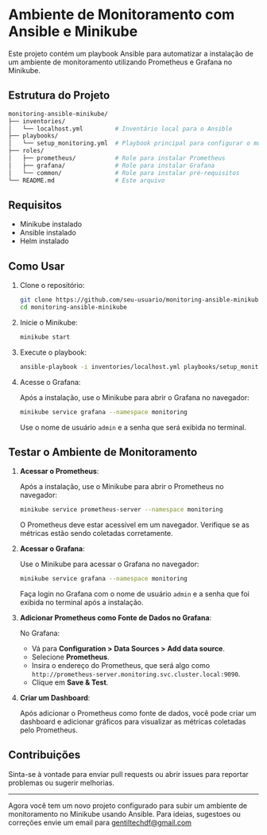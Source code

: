 
# Ambiente de Monitoramento com Ansible e Minikube

Este projeto contém um playbook Ansible para automatizar a instalação de um ambiente de monitoramento utilizando Prometheus e Grafana no Minikube.

## Estrutura do Projeto

```bash
monitoring-ansible-minikube/
├── inventories/
│   └── localhost.yml         # Inventário local para o Ansible
├── playbooks/
│   └── setup_monitoring.yml  # Playbook principal para configurar o monitoramento
├── roles/
│   ├── prometheus/           # Role para instalar Prometheus
│   ├── grafana/              # Role para instalar Grafana
│   └── common/               # Role para instalar pré-requisitos
└── README.md                 # Este arquivo
```

## Requisitos

- Minikube instalado
- Ansible instalado
- Helm instalado

## Como Usar

1. Clone o repositório:

   ```bash
   git clone https://github.com/seu-usuario/monitoring-ansible-minikube.git
   cd monitoring-ansible-minikube
   ```

2. Inicie o Minikube:

   ```bash
   minikube start
   ```

3. Execute o playbook:

   ```bash
   ansible-playbook -i inventories/localhost.yml playbooks/setup_monitoring.yml
   ```

4. Acesse o Grafana:

   Após a instalação, use o Minikube para abrir o Grafana no navegador:

   ```bash
   minikube service grafana --namespace monitoring
   ```

   Use o nome de usuário `admin` e a senha que será exibida no terminal.

## Testar o Ambiente de Monitoramento

1. **Acessar o Prometheus**:

   Após a instalação, use o Minikube para abrir o Prometheus no navegador:

   ```bash
   minikube service prometheus-server --namespace monitoring
   ```

   O Prometheus deve estar acessível em um navegador. Verifique se as métricas estão sendo coletadas corretamente.

2. **Acessar o Grafana**:

   Use o Minikube para acessar o Grafana no navegador:

   ```bash
   minikube service grafana --namespace monitoring
   ```

   Faça login no Grafana com o nome de usuário `admin` e a senha que foi exibida no terminal após a instalação.

3. **Adicionar Prometheus como Fonte de Dados no Grafana**:

   No Grafana:
   - Vá para **Configuration > Data Sources > Add data source**.
   - Selecione **Prometheus**.
   - Insira o endereço do Prometheus, que será algo como `http://prometheus-server.monitoring.svc.cluster.local:9090`.
   - Clique em **Save & Test**.

4. **Criar um Dashboard**:

   Após adicionar o Prometheus como fonte de dados, você pode criar um dashboard e adicionar gráficos para visualizar as métricas coletadas pelo Prometheus.

## Contribuições

Sinta-se à vontade para enviar pull requests ou abrir issues para reportar problemas ou sugerir melhorias.

---

Agora você tem um novo projeto configurado para subir um ambiente de monitoramento no Minikube usando Ansible.
Para ideias, sugestoes ou correções envie um email para gentiltechdf@gmail.com